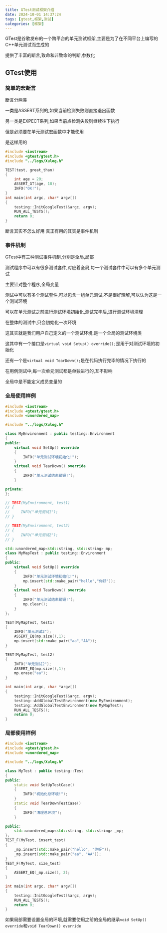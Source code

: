 ```yaml
---
title: GTest测试框架介绍
date: 2024-10-01 14:37:24
tags: [gtest,框架,测试]
categories: [框架]
---
```


GTest是谷歌发布的一个跨平台的单元测试框架,主要是为了在不同平台上编写的C++单元测试而生成的

提供了丰富的断言,致命和非致命的判断,参数化

## GTest使用

### 简单的宏断言

断言分两类

一类是ASSERT系列的,如果当前检测失败则直接退出函数

另一类是EXPECT系列,如果当前点检测失败则继续往下执行

但是必须要在单元测试宏函数中才能使用

是这样用的

```cpp
#include <iostream>
#include <gtest/gtest.h>
#include "../logs/Xulog.h"

TEST(test, great_than)
{
    int age = 20;
    ASSERT_GT(age, 18);
    INFO("OK!");
}
int main(int argc, char* argv[])
{
    testing::InitGoogleTest(&argc, argv);
    RUN_ALL_TESTS();
    return 0;
}
```

断言其实不怎么好用 真正有用的其实是事件机制

### 事件机制

GTest中有三种测试事件机制,分别是全局,局部

测试程序中可以有很多测试套件,对应着全局,每一个测试套件中可以有多个单元测试

主要针对整个程序,全局变量

测试中可以有多个测试套件,可以包含一组单元测试,不是很好理解,可以认为这是一个测试环境

可以在单元测试之前进行测试环境初始化,测试完毕后,进行测试环境清理

在整体的测试中,只会初始化一次环境

这其实就是我们用户自己定义的一个测试环境,是一个全局的测试环境类

这其中有一个接口是`virtual void Setup() override();`是用于对测试环境的初始化

还有一个是`virtual void TearDown();`是在代码执行完毕的情况下执行的

在用例测试中,每一次单元测试都是单独进行的,互不影响

全局中是不能定义成员变量的

### 全局使用样例

```cpp
#include <iostream>
#include <gtest/gtest.h>
#include <unordered_map>

#include "../logs/Xulog.h"

class MyEnvironment : public testing::Environment
{
public:
    virtual void SetUp() override
    {
        INFO("单元测试环境初始化!");
    }
    virtual void TearDown() override
    {
        INFO("单元测试结束销毁!");
    }

private:
};

// TEST(MyEnvironment, test1)
// {
//     INFO("单元测试1");
// }

// TEST(MyEnvironment, test2)
// {
//     INFO("单元测试2");
// }

std::unordered_map<std::string, std::string> mp;
class MyMapTest : public testing::Environment
{
public:
    virtual void SetUp() override
    {
        INFO("单元测试环境初始化!");
        mp.insert(std::make_pair("hello","你好"));
    }
    virtual void TearDown() override
    {
        INFO("单元测试结束销毁!");
        mp.clear();
    }
};

TEST(MyMapTest, test1)
{
    INFO("单元测试2");
    ASSERT_EQ(mp.size(),1);
    mp.insert(std::make_pair("aa","AA"));
}

TEST(MyMapTest, test2)
{
    INFO("单元测试2");
    ASSERT_EQ(mp.size(),1);
    mp.erase("aa");
}

int main(int argc, char *argv[])
{
    testing::InitGoogleTest(&argc, argv);
    testing::AddGlobalTestEnvironment(new MyEnvironment);
    testing::AddGlobalTestEnvironment(new MyMapTest);
    RUN_ALL_TESTS();
    return 0;
}
```

### 局部使用样例

```cpp
#include <iostream>
#include <gtest/gtest.h>
#include <unordered_map>

#include "../logs/Xulog.h"

class MyTest : public testing::Test
{
public:
    static void SetUpTestCase()
    {
        INFO("初始化总环境!");
    }
    static void TearDownTestCase()
    {
        INFO("清理总环境");
    }

public:
    std::unordered_map<std::string, std::string> _mp;
};
TEST_F(MyTest, insert_test)
{
    _mp.insert(std::make_pair("hello", "你好"));
    _mp.insert(std::make_pair("aa", "AA"));
}
TEST_F(MyTest, size_test)
{
    ASSERT_EQ(_mp.size(), 2);
}

int main(int argc, char* argv[])
{   
    testing::InitGoogleTest(&argc, argv);
    RUN_ALL_TESTS();
    return 0;
}
```

如果局部需要设置全局的环境,就需要使用之前的全局的继承`void SetUp() override`和`void TearDown() override`

